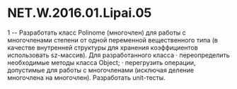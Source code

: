# NET.W.2016.01.Lipai.05
1 -- Разработать класс Polinome (многочлен) для работы с многочленами степени  от одной переменной вещественного типа 
(в качестве внутренней структуры для хранения коэффициентов использовать sz-массив). Для разработанного класса
·              переопределить необходимые методы класса Object;
·              перегрузить операции, допустимые для работы с многочленами (исключая деление многочлена на многочлен). 
Разработать unit-тесты.

